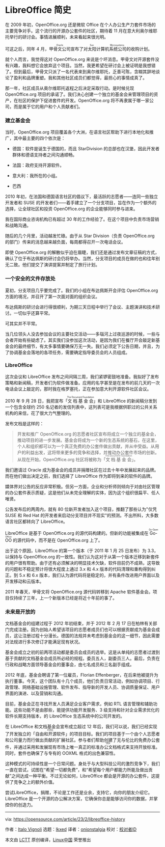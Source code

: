 [#]: subject: "A brief history of LibreOffice"
[#]: via: "https://opensource.com/article/23/2/libreoffice-history"
[#]: author: "Italo Vignoli https://opensource.com/users/italovignoli"
[#]: collector: "lkxed"
[#]: translator: "onionstalgia"
[#]: reviewer: " "
[#]: publisher: " "
[#]: url: " "

LibreOffice 简史
======

在 2009 年初，OpenOffice.org 还是微软 Office 在个人办公生产力套件市场的主要竞争对手。这个流行的开源办公套件的社区，期待着 11 月在意大利奥尔维耶托举行的研讨会。事情进展顺利，未来看起来很光明。

可这之后，同年 4 月，<ruby>甲骨文公司<rt>Oracle</rt></ruby>宣布了对<ruby>太阳计算机系统公司<rt>Sun Microsystems</rt></ruby>的收购计划。

就个人而言，我觉得这对 OpenOffice.org 来说是个坏消息。甲骨文对开源套件没有兴趣，我料想它会放弃这个项目。当然，我更希望在研讨会上被证明是我想错了。但到最后，甲骨文只派了一名代表来到奥尔维耶托，乏善可陈，含糊其辞地谈论了盈利和品牌重塑。我和其他社区成员们都觉得，最担心的事情成真了。

那一年，社区成员从奥尔维耶托返程之后决定采取行动。是时候兑现 OpenOffice.org 项目的承诺了。我们决心创建一个独立的基金会来管理项目的资产，在社区的保护下促进套件的开发。OpenOffice.org 将不再隶属于哪一家公司，而是属于它的用户和个人贡献者们。

### 建立基金会

当时，OpenOffice.org 项目覆盖各个大洲，在语言社区帮助下进行本地化和推广，其中最主要的四个依次是：

- 德国：软件是诞生于德国的，而且 StarDivision 的总部也在汉堡，因此开发者群体和德语支持者之间沟通顺畅。

- 法国：政府支持开源软件。
- 意大利：我所在的小组。
- 巴西

2010 年初，在法国和德国语言社区的倡议下，最活跃的志愿者——连同一些独立开发者和 SUSE 的开发者们——着手建立了一个分支项目，旨在作为一个额外的选择，让全球社区和投资 OpenOffice.org 的企业能够同时参与进来。


我在国际商业咨询机构已有超过 30 年的工作经验了。在这个项目中负责市场营销和战略沟通。


随后的几个月里，活动越发忙碌。由于从 Star Division（负责 OpenOffice.org 的部门）传来的消息越来越负面，每周都得召开一次电话会议。

即使 OpenOffice.org 的解散似乎迫在眉睫，我们还是通过发布文章征稿的方式，确认了位于布达佩斯的研讨会仍将举办。当然，分支项目的成员在做的也和往年别无二致。他们提交了演讲提案并制定了旅行计划。

### 一个安全的文件存放处

夏初，分支项目几乎要完成了。我们的小组在布达佩斯开会评估 OpenOffice.org 方面的境况，并召开了第一次面对面的组织会议。

布达佩斯的研讨会进行得很顺利，为期三天日程中举行了会议、主题演讲和技术研讨。一切似乎还算平常。

可其实并不平常。

当几位领头人没去参加会议的主要社交活动——多瑙河上过夜巡游的时候，一些与会者开始有些疑虑了。其实我们没参加这次活动，是因为我们在餐厅开会敲定新基金会的最终细节，有太多事情要确保万无一失。我们必须定下公告日期，并且，为了协调基金会落地的各项任务，需要确定指导委员会的人员组成。

### LibreOffice

这次会议和 LibreOffice 发布之间间隔三周，我们紧锣密鼓地准备。我拟好了发布策略和新闻稿，开发者们为软件做准备。应用的名字甚至是在发布的前几天的一次电话会议上敲定的，那时我在格罗塞托，正在参加意大利开源软件社区会议。

2010 年 9 月 28 日，我把宣布「<ruby>文档基金会<rt>The Document Foundation</rt></ruby>」和 LibreOffice 的新闻稿分发到一个包含全球约 250 名记者的发信列表中，这列表可是我根据供职过的公共关系机构的来信，花了很大力气整理的。

发布文档是这样的：

> 开发和推广 OpenOffice.org 的志愿者社区宣布将成立一个独立的基金会，推动项目的进一步发展。基金会将成为一个新的生态系统的基石，在这里，个人和组织都可以为一个真正免费的办公套件做出贡献，并从中受益。从用户的利益出发，这将带来更多的竞争和选择，并推动办公套件市场的创新。从现在开始，OpenOffice.org 社区将被称为「<ruby>文档基金会<rt>The Document Foundation</rt></ruby>」。
>

我们邀请过 Oracle 成为基金会的成员并捐赠社区在过去十年中发展起来的品牌。而在他们做出决定之前，我们选择了 LibreOffice 作为即将到来的软件的品牌。

媒体界对公告的反应非常积极。但另一方面，企业和分析师则倾向于对由社区管理的办公套件表示质疑，这是他们从未完全理解的实体，因为这个组织很扁平、任人唯贤。

公告发布后的两周内，就有 80 位新开发者加入这个项目，推翻了那些认为"仅凭 SUSE 和 Red Hat 的开发者来启动分支项目并不现实"的预测。不出所料，大多数语言社区都转向了 LibreOffice。

LibreOffice 是基于 OpenOffice.org 的源代码构建的。但新的功能被集成在 <ruby>Go-OO<rt>Go-Open Office</rt></ruby> 的源代码中，而不是在 OpenOffice.org 上了。

出于这个原因，LibreOffice 的第一个版本（于 2011 年 1 月 25 日发布）为 3.3，以保持与 OpenOffice.org 的一致性。我们认为这对于从第一个版本迁移到新套件的用户很有帮助。由于还有必须解决的明显技术欠缺，软件目前仍不成熟，这导致的问题和不稳定预计将很大程度上通过 3.x 和 4.x 版本的代码清理和重构得到纠正。到 5.x 和 6.x 版本，我们认为源代码将是稳定的，并有条件改进用户界面以及开发移动和云版本。

2011 年春天，甲骨文将 OpenOffice.org 源代码转移到 Apache 软件基金会。项目仅持续了三年，上一个新版本已经是将近十年前的事了。

### 未来是开放的

文档基金会的组建过程于 2012 年初结束，并于 2012 年 2 月 17 日在柏林有关部门完成注册。因为创始人希望该项目的志愿者成员们也可以根据贡献成为基金会成员，这让注册过程十分漫长。德国的法规并未考虑到基金会的这一细节，因此需要对法规进行多次修订才能满足现有状况。

基金会成立之初的前两项活动都是委员会成员的选举。这是从单纯的志愿者过渡到基于贡献的文档基金会成员所必经的规程。委员五人，副委员三人。最后，负责在行政和战略方面领导基金会的董事会，由七名成员和三名副手组成。

2012 年底，基金会聘请了第一位雇员，Florian Effenberger，在后来他被提升为执行董事。今天，这个团队有十几个成员，他们负责日常活动，例如协调项目、行政管理、网络基础设施管理、软件发布、指导新的开发人员、协调质量保证、用户界面的演进、以及营销和沟通。

目前，基金会正在寻找开发人员满足企业客户需求，例如 RTL 语言管理和辅助功能。这些功能不是由那些，能提供功能开发服务、3 级支持和针对企业需求优化的软件长期支持版本，的 LibreOffice 生态系统中的公司开发的。

在 LibreOffice 和文档基金会宣布成立超过 12 年后，我们可以说，我们已经实现了开发独立的「<ruby>自由和开源软件<rt>FOSS</rt></ruby>」的项目目标。我们的项目基于一个由个人志愿者和公司量力而行做出贡献的扩展社区。参与者们帮助创建了无与伦比的免费办公套件，并通过采用和发展现有市场上唯一真正的<ruby>标准办公文档格式<rt>ODF</rt></ruby>来支持开放标准。同时，套件也确保了与专有的 OOXML 格式的出色兼容性。

这种模式的可持续性是一个日常问题。身处于与大型科技公司的激烈竞争下，我们一直在尝试，试图在“希望一切都免费”，和“希望每个用户都能力所能及做出贡献”之间达成一种平衡。不过无论如何，LibreOffice 都会是开源的办公套件，这提供了竞争之上的额外价值。

尝试LibreOffice，捐赠，不论是工作还是业余，支持它，向你的朋友介绍它。LibreOffice 是一个开源的办公解决方案，它确保你总是能够访问你的数据，并掌控你的创造力。

--------------------------------------------------------------------------------

via: https://opensource.com/article/23/2/libreoffice-history

作者：[Italo Vignoli][a]
选题：[lkxed][b]
译者：[onionstalgia](https://github.com/onionstalgia)
校对：[校对者ID](https://github.com/校对者ID)

本文由 [LCTT](https://github.com/LCTT/TranslateProject) 原创编译，[Linux中国](https://linux.cn/) 荣誉推出

[a]: https://opensource.com/users/italovignoli
[b]: https://github.com/lkxed/

